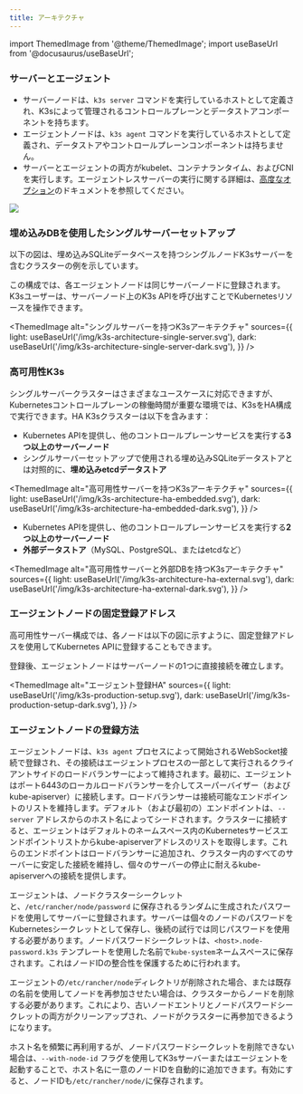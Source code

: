 ```yaml
---
title: アーキテクチャ
---
```


import ThemedImage from '@theme/ThemedImage';
import useBaseUrl from '@docusaurus/useBaseUrl';

### サーバーとエージェント

* サーバーノードは、`k3s server` コマンドを実行しているホストとして定義され、K3sによって管理されるコントロールプレーンとデータストアコンポーネントを持ちます。
* エージェントノードは、`k3s agent` コマンドを実行しているホストとして定義され、データストアやコントロールプレーンコンポーネントは持ちません。
* サーバーとエージェントの両方がkubelet、コンテナランタイム、およびCNIを実行します。エージェントレスサーバーの実行に関する詳細は、[高度なオプション](./advanced.md#running-agentless-servers-experimental)のドキュメントを参照してください。

![](/img/how-it-works-k3s-revised.svg)

### 埋め込みDBを使用したシングルサーバーセットアップ

以下の図は、埋め込みSQLiteデータベースを持つシングルノードK3sサーバーを含むクラスターの例を示しています。

この構成では、各エージェントノードは同じサーバーノードに登録されます。K3sユーザーは、サーバーノード上のK3s APIを呼び出すことでKubernetesリソースを操作できます。

<ThemedImage
  alt="シングルサーバーを持つK3sアーキテクチャ"
  sources={{
    light: useBaseUrl('/img/k3s-architecture-single-server.svg'),
    dark: useBaseUrl('/img/k3s-architecture-single-server-dark.svg'),
  }}
/>

### 高可用性K3s

シングルサーバークラスターはさまざまなユースケースに対応できますが、Kubernetesコントロールプレーンの稼働時間が重要な環境では、K3sをHA構成で実行できます。HA K3sクラスターは以下を含みます：

<Tabs>
<TabItem value="埋め込みDB">

* Kubernetes APIを提供し、他のコントロールプレーンサービスを実行する**3つ以上のサーバーノード**
* シングルサーバーセットアップで使用される埋め込みSQLiteデータストアとは対照的に、**埋め込みetcdデータストア**

<ThemedImage
  alt="高可用性サーバーを持つK3sアーキテクチャ"
  sources={{
    light: useBaseUrl('/img/k3s-architecture-ha-embedded.svg'),
    dark: useBaseUrl('/img/k3s-architecture-ha-embedded-dark.svg'),
}} />

</TabItem>
<TabItem value="外部DB">

* Kubernetes APIを提供し、他のコントロールプレーンサービスを実行する**2つ以上のサーバーノード**
* **外部データストア**（MySQL、PostgreSQL、またはetcdなど）

<ThemedImage
  alt="高可用性サーバーと外部DBを持つK3sアーキテクチャ"
  sources={{
    light: useBaseUrl('/img/k3s-architecture-ha-external.svg'),
    dark: useBaseUrl('/img/k3s-architecture-ha-external-dark.svg'),
}} />

</TabItem>
</Tabs>

### エージェントノードの固定登録アドレス

高可用性サーバー構成では、各ノードは以下の図に示すように、固定登録アドレスを使用してKubernetes APIに登録することもできます。

登録後、エージェントノードはサーバーノードの1つに直接接続を確立します。

<ThemedImage
  alt="エージェント登録HA"
  sources={{
    light: useBaseUrl('/img/k3s-production-setup.svg'),
    dark: useBaseUrl('/img/k3s-production-setup-dark.svg'),
  }}
/>

### エージェントノードの登録方法

エージェントノードは、`k3s agent` プロセスによって開始されるWebSocket接続で登録され、その接続はエージェントプロセスの一部として実行されるクライアントサイドのロードバランサーによって維持されます。最初に、エージェントはポート6443のローカルロードバランサーを介してスーパーバイザー（およびkube-apiserver）に接続します。ロードバランサーは接続可能なエンドポイントのリストを維持します。デフォルト（および最初の）エンドポイントは、`--server` アドレスからのホスト名によってシードされます。クラスターに接続すると、エージェントはデフォルトのネームスペース内のKubernetesサービスエンドポイントリストからkube-apiserverアドレスのリストを取得します。これらのエンドポイントはロードバランサーに追加され、クラスター内のすべてのサーバーに安定した接続を維持し、個々のサーバーの停止に耐えるkube-apiserverへの接続を提供します。

エージェントは、ノードクラスターシークレットと、`/etc/rancher/node/password` に保存されるランダムに生成されたパスワードを使用してサーバーに登録されます。サーバーは個々のノードのパスワードをKubernetesシークレットとして保存し、後続の試行では同じパスワードを使用する必要があります。ノードパスワードシークレットは、`<host>.node-password.k3s` テンプレートを使用した名前で`kube-system`ネームスペースに保存されます。これはノードIDの整合性を保護するために行われます。

エージェントの`/etc/rancher/node`ディレクトリが削除された場合、または既存の名前を使用してノードを再参加させたい場合は、クラスターからノードを削除する必要があります。これにより、古いノードエントリとノードパスワードシークレットの両方がクリーンアップされ、ノードがクラスターに再参加できるようになります。

ホスト名を頻繁に再利用するが、ノードパスワードシークレットを削除できない場合は、`--with-node-id` フラグを使用してK3sサーバーまたはエージェントを起動することで、ホスト名に一意のノードIDを自動的に追加できます。有効にすると、ノードIDも`/etc/rancher/node/`に保存されます。